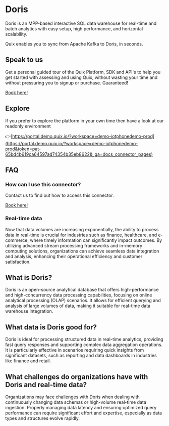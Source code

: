 <!--[tech-name]-->
# Doris

<!--[blurb-about-tech]-->
Doris is an MPP-based interactive SQL data warehouse for real-time and batch analytics with easy setup, high performance, and horizontal scalability.

Quix enables you to sync from Apache Kafka <span id="to_or_from">to</span> <span id="techname">Doris</span>, in seconds.

## Speak to us

Get a personal guided tour of the Quix Platform, SDK and API's to help you get started with assessing and using Quix, without wasting your time and without pressuring you to signup or purchase. Guaranteed!

[Book here!](https://quix.io/book-a-demo)

## Explore

If you prefer to explore the platform in your own time then have a look at our readonly environment

👉[https://portal.demo.quix.io/?workspace=demo-iotphonedemo-prod](https://portal.demo.quix.io/?workspace=demo-iotphonedemo-prod&token=pat-65bd4b619ca64597ad74354b35eb8622&_ga=docs_connector_pages)

## FAQ 

### How can I use this connector?

Contact us to find out how to access this connector.

[Book here!](https://quix.io/book-a-demo)

### Real-time data

Now that data volumes are increasing exponentially, the ability to process data in real-time is crucial for industries such as finance, healthcare, and e-commerce, where timely information can significantly impact outcomes. By utilizing advanced stream processing frameworks and in-memory computing solutions, organizations can achieve seamless data integration and analysis, enhancing their operational efficiency and customer satisfaction.

## What is <span id="techname">Doris</span>?

<!--[tech-seo-text]-->
Doris is an open-source analytical database that offers high-performance and high-concurrency data processing capabilities, focusing on online analytical processing (OLAP) scenarios. It allows for efficient querying and analysis of large volumes of data, making it suitable for real-time data warehouse integration.

## What data is <span id="techname">Doris</span> good for?

<!--[tech-data-seo-text]-->
Doris is ideal for processing structured data in real-time analytics, providing fast query responses and supporting complex data aggregation operations. It is particularly effective in scenarios requiring quick insights from significant datasets, such as reporting and data dashboards in industries like finance and retail.

## What challenges do organizations have with <span id="techname">Doris</span> and real-time data?

<!--[tech-challenges-seo-text]-->
Organizations may face challenges with Doris when dealing with continuously changing data schemas or high-volume real-time data ingestion. Properly managing data latency and ensuring optimized query performance can require significant effort and expertise, especially as data types and structures evolve rapidly.